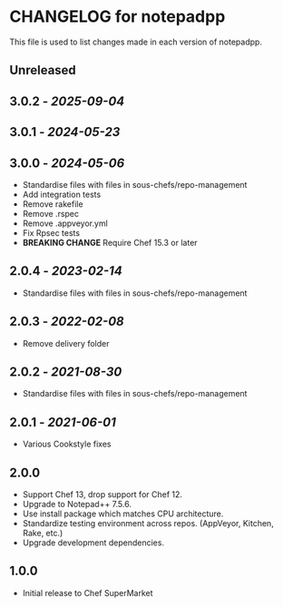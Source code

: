 # CHANGELOG for notepadpp

This file is used to list changes made in each version of notepadpp.

## Unreleased

## 3.0.2 - *2025-09-04*

## 3.0.1 - *2024-05-23*

## 3.0.0 - *2024-05-06*

- Standardise files with files in sous-chefs/repo-management
- Add integration tests
- Remove rakefile
- Remove .rspec
- Remove .appveyor.yml
- Fix Rpsec tests
- **BREAKING CHANGE** Require Chef 15.3 or later

## 2.0.4 - *2023-02-14*

- Standardise files with files in sous-chefs/repo-management

## 2.0.3 - *2022-02-08*

- Remove delivery folder

## 2.0.2 - *2021-08-30*

- Standardise files with files in sous-chefs/repo-management

## 2.0.1 - *2021-06-01*

- Various Cookstyle fixes

## 2.0.0

- Support Chef 13, drop support for Chef 12.
- Upgrade to Notepad++ 7.5.6.
- Use install package which matches CPU architecture.
- Standardize testing environment across repos.  (AppVeyor, Kitchen, Rake, etc.)
- Upgrade development dependencies.

## 1.0.0

- Initial release to Chef SuperMarket
